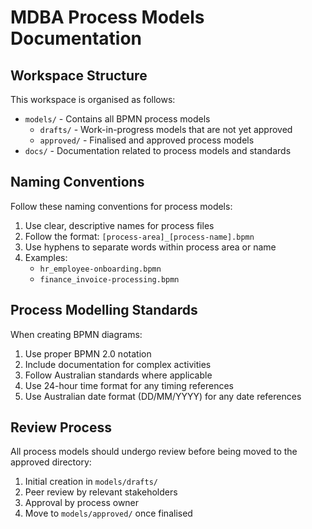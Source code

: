 # MDBA Process Models Documentation

## Workspace Structure

This workspace is organised as follows:

- `models/` - Contains all BPMN process models
  - `drafts/` - Work-in-progress models that are not yet approved
  - `approved/` - Finalised and approved process models
- `docs/` - Documentation related to process models and standards

## Naming Conventions

Follow these naming conventions for process models:

1. Use clear, descriptive names for process files
2. Follow the format: `[process-area]_[process-name].bpmn`
3. Use hyphens to separate words within process area or name
4. Examples:
   - `hr_employee-onboarding.bpmn`
   - `finance_invoice-processing.bpmn`

## Process Modelling Standards

When creating BPMN diagrams:

1. Use proper BPMN 2.0 notation
2. Include documentation for complex activities
3. Follow Australian standards where applicable
4. Use 24-hour time format for any timing references
5. Use Australian date format (DD/MM/YYYY) for any date references

## Review Process

All process models should undergo review before being moved to the approved directory:

1. Initial creation in `models/drafts/`
2. Peer review by relevant stakeholders
3. Approval by process owner
4. Move to `models/approved/` once finalised 